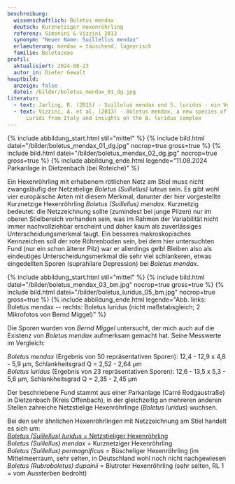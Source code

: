 ```yaml
---
beschreibung:
  wissenschaftlich: Boletus mendax
  deutsch: Kurznetziger Hexenröhrling
  referenz: Simonini & Vizzini 2013
  synonym: "Neuer Name: Suillellus mendax"
  erlaeuterung: mendax = täuschend, lügnerisch
  familie: Boletaceae
profil:
  aktualisiert: 2024-08-23
  autor_in: Dieter Gewalt
hauptbild:
  anzeige: false
  datei: /bilder/boletus_mendax_01_dg.jpg
literatur:
  - text: Jarling, R. (2015) - Suillelus mendax und S. luridus - ein Vergleich
  - text: Vizzini, A. et al. (2013) - Boletus mendax, a new species of Boletus sect.
      Luridi from Italy and insights on the B. luridus complex
---
```

{% include abbildung_start.html stil="mittel" %}
{% include bild.html datei="/bilder/boletus_mendax_01_dg.jpg" nocrop=true gross=true %}
{% include bild.html datei="/bilder/boletus_mendax_02_dg.jpg" nocrop=true gross=true %}
{% include abbildung_ende.html legende="11.08.2024 Parkanlage in Dietzenbach (bei Roteiche)" %}

Ein Hexenröhrling mit erhabenem rötlichen Netz am Stiel muss nicht zwangsläufig der Netzstielige *Boletus (Suillellus) luteus* sein. Es gibt wohl vier europäische Arten mit diesem Merkmal, darunter der hier vorgestellte Kurznetzige Hexenröhrling *Boletus (Suillellus) mendax*. Kurznetzig bedeutet: die Netzzeichnung sollte (zumindest bei junge Pilzen) nur im oberen Stielbereich vorhanden sein, was im Rahmen der Variabilität nicht immer nachvollziehbar erscheint und daher kaum als zuverlässiges Unterscheidungsmerkmal taugt. Ein besseres makroskopisches Kennzeichen soll der rote Röhrenboden sein, bei dem hier untersuchten Fund (nur ein schon älterer Pilz) war er allerdings gelb! Bleiben also als eindeutiges Unterscheidungsmerkmal die sehr viel schlankeren, etwas eingedellten Sporen (suprahilare Depression) bei *Boletus mendax*.

{% include abbildung_start.html stil="mittel" %}
{% include bild.html datei="/bilder/boletus_mendax_03_bm.jpg" nocrop=true gross=true %}
{% include bild.html datei="/bilder/boletus_luridus_05_bm.jpg" nocrop=true gross=true %}
{% include abbildung_ende.html legende="Abb. links: Boletus mendax -- rechts: Boletus luridus (nicht maßstabsgleich; 2 Mikrofotos von Bernd Miggel)" %}

Die Sporen wurden von *Bernd Miggel* untersucht, der mich auch auf die Existenz von *Boletus mendax* aufmerksam gemacht hat. Seine Messwerte im Vergleich:

*Boletus mendax* (Ergebnis von 50 repräsentativen Sporen):  12,4 - 12,9 x 4,8 - 5,9 µm, Schlankheitsgrad Q = 2,52 - 2,64 µm\
*Boletus luridus* (Ergebnis von 23 repräsentativen Sporen): 12,6 - 13,5 x 5,3 - 5,6 µm, Schlankheitsgrad Q = 2,35 - 2,45 µm

Der beschriebene Fund stammt aus einer Parkanlage (Carré Rodgaustraße) in Dietzenbach (Kreis Offenbach), in der gleichzeitig an mehreren anderen Stellen zahreiche Netzstielige Hexenröhrlinge (*Boletus luridus*) wuchsen. 

Bei den sehr ähnlichen Hexenröhrlingen mit Netzzeichnung am Stiel handelt es sich um:\
[*Boletus (Suillellus) luridus* = Netzstieliger Hexenröhrling](/pilze/boletus-luridus-netzstieliger-hexenröhrling)\
*Boletus (Suillellus) mendax* = Kurznetziger Hexenröhrling\
*Boletus (Suillellus) permagnificus* = Büscheliger Hexenröhrling (im Mittelmeerraum, sehr selten, in Deutschland wohl noch nicht nachgewiesen\
*Boletus (Rubroboletus) dupainii* = Blutroter Hexenröhrling (sehr selten, RL 1 = vom Aussterben bedroht)